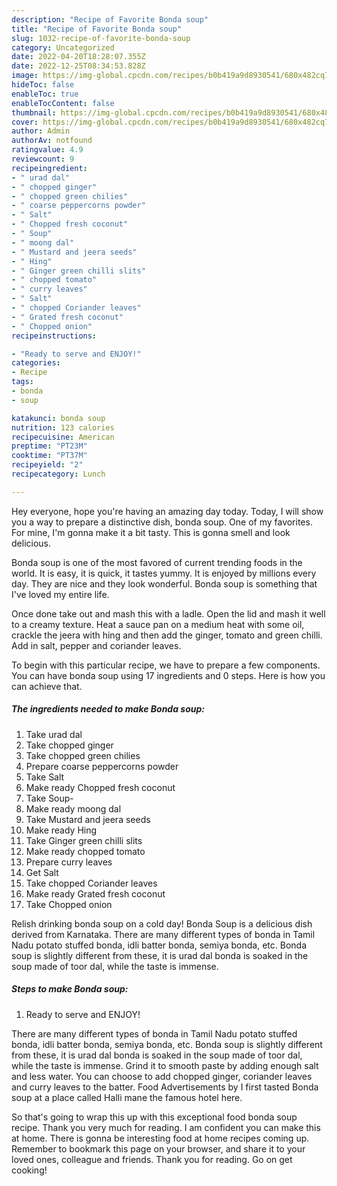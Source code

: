 ```yaml
---
description: "Recipe of Favorite Bonda soup"
title: "Recipe of Favorite Bonda soup"
slug: 1032-recipe-of-favorite-bonda-soup
category: Uncategorized
date: 2022-04-20T18:28:07.355Z
date: 2022-12-25T08:34:53.828Z
image: https://img-global.cpcdn.com/recipes/b0b419a9d8930541/680x482cq70/bonda-soup-recipe-main-photo.jpg
hideToc: false
enableToc: true
enableTocContent: false
thumbnail: https://img-global.cpcdn.com/recipes/b0b419a9d8930541/680x482cq70/bonda-soup-recipe-main-photo.jpg
cover: https://img-global.cpcdn.com/recipes/b0b419a9d8930541/680x482cq70/bonda-soup-recipe-main-photo.jpg
author: Admin
authorAv: notfound
ratingvalue: 4.9
reviewcount: 9
recipeingredient:
- " urad dal"
- " chopped ginger"
- " chopped green chilies"
- " coarse peppercorns powder"
- " Salt"
- " Chopped fresh coconut"
- " Soup"
- " moong dal"
- " Mustard and jeera seeds"
- " Hing"
- " Ginger green chilli slits"
- " chopped tomato"
- " curry leaves"
- " Salt"
- " chopped Coriander leaves"
- " Grated fresh coconut"
- " Chopped onion"
recipeinstructions:

- "Ready to serve and ENJOY!"
categories:
- Recipe
tags:
- bonda
- soup

katakunci: bonda soup 
nutrition: 123 calories
recipecuisine: American
preptime: "PT23M"
cooktime: "PT37M"
recipeyield: "2"
recipecategory: Lunch

---
```



Hey everyone, hope you're having an amazing day today. Today, I will show you a way to prepare a distinctive dish, bonda soup. One of my favorites. For mine, I'm gonna make it a bit tasty. This is gonna smell and look delicious.

Bonda soup is one of the most favored of current trending foods in the world. It is easy, it is quick, it tastes yummy. It is enjoyed by millions every day. They are nice and they look wonderful. Bonda soup is something that I've loved my entire life.

Once done take out and mash this with a ladle. Open the lid and mash it well to a creamy texture. Heat a sauce pan on a medium heat with some oil, crackle the jeera with hing and then add the ginger, tomato and green chilli. Add in salt, pepper and coriander leaves.


To begin with this particular recipe, we have to prepare a few components. You can have bonda soup using 17 ingredients and 0 steps. Here is how you can achieve that.

<!--inarticleads1-->

##### The ingredients needed to make Bonda soup:

1. Take  urad dal
1. Take  chopped ginger
1. Take  chopped green chilies
1. Prepare  coarse peppercorns powder
1. Take  Salt
1. Make ready  Chopped fresh coconut
1. Take  Soup-
1. Make ready  moong dal
1. Take  Mustard and jeera seeds
1. Make ready  Hing
1. Take  Ginger green chilli slits
1. Make ready  chopped tomato
1. Prepare  curry leaves
1. Get  Salt
1. Take  chopped Coriander leaves
1. Make ready  Grated fresh coconut
1. Take  Chopped onion


Relish drinking bonda soup on a cold day! Bonda Soup is a delicious dish derived from Karnataka. There are many different types of bonda in Tamil Nadu potato stuffed bonda, idli batter bonda, semiya bonda, etc. Bonda soup is slightly different from these, it is urad dal bonda is soaked in the soup made of toor dal, while the taste is immense. 

<!--inarticleads2-->

##### Steps to make Bonda soup:


1. Ready to serve and ENJOY!

There are many different types of bonda in Tamil Nadu potato stuffed bonda, idli batter bonda, semiya bonda, etc. Bonda soup is slightly different from these, it is urad dal bonda is soaked in the soup made of toor dal, while the taste is immense. Grind it to smooth paste by adding enough salt and less water. You can choose to add chopped ginger, coriander leaves and curry leaves to the batter. Food Advertisements by I first tasted Bonda soup at a place called Halli mane the famous hotel here. 

So that's going to wrap this up with this exceptional food bonda soup recipe. Thank you very much for reading. I am confident you can make this at home. There is gonna be interesting food at home recipes coming up. Remember to bookmark this page on your browser, and share it to your loved ones, colleague and friends. Thank you for reading. Go on get cooking!
